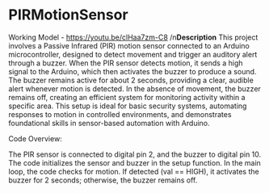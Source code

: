 # PIRMotionSensor
Working Model - https://youtu.be/clHaa7zm-C8
/n**Description**
This project involves a Passive Infrared (PIR) motion sensor connected to an Arduino microcontroller, designed to detect movement and trigger an auditory alert through a buzzer. When the PIR sensor detects motion, it sends a high signal to the Arduino, which then activates the buzzer to produce a sound. The buzzer remains active for about 2 seconds, providing a clear, audible alert whenever motion is detected. In the absence of movement, the buzzer remains off, creating an efficient system for monitoring activity within a specific area. This setup is ideal for basic security systems, automating responses to motion in controlled environments, and demonstrates foundational skills in sensor-based automation with Arduino.

Code Overview:

The PIR sensor is connected to digital pin 2, and the buzzer to digital pin 10.
The code initializes the sensor and buzzer in the setup function.
In the main loop, the code checks for motion. If detected (val == HIGH), it activates the buzzer for 2 seconds; otherwise, the buzzer remains off.
